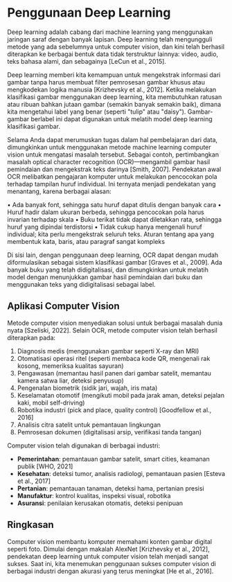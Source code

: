 # Penggunaan Deep Learning

Deep learning adalah cabang dari machine learning yang menggunakan jaringan saraf dengan banyak lapisan. Deep learning telah mengungguli metode yang ada sebelumnya untuk computer vision, dan kini telah berhasil diterapkan ke berbagai bentuk data tidak terstruktur lainnya: video, audio, teks bahasa alami, dan sebagainya [LeCun et al., 2015].

Deep learning memberi kita kemampuan untuk mengekstrak informasi dari gambar tanpa harus membuat filter pemrosesan gambar khusus atau mengkodekan logika manusia [Krizhevsky et al., 2012]. Ketika melakukan klasifikasi gambar menggunakan deep learning, kita membutuhkan ratusan atau ribuan bahkan jutaan gambar (semakin banyak semakin baik), dimana kita mengetahui label yang benar (seperti "tulip" atau "daisy"). Gambar-gambar berlabel ini dapat digunakan untuk melatih model deep learning klasifikasi gambar.

Selama Anda dapat merumuskan tugas dalam hal pembelajaran dari data, dimungkinkan untuk menggunakan metode machine learning computer vision untuk mengatasi masalah tersebut. Sebagai contoh, pertimbangkan masalah optical character recognition (OCR)—mengambil gambar hasil pemindaian dan mengekstrak teks darinya [Smith, 2007]. Pendekatan awal OCR melibatkan pengajaran komputer untuk melakukan pencocokan pola terhadap tampilan huruf individual. Ini ternyata menjadi pendekatan yang menantang, karena berbagai alasan:

• Ada banyak font, sehingga satu huruf dapat ditulis dengan banyak cara
• Huruf hadir dalam ukuran berbeda, sehingga pencocokan pola harus invarian terhadap skala
• Buku terikat tidak dapat diletakkan rata, sehingga huruf yang dipindai terdistorsi
• Tidak cukup hanya mengenali huruf individual; kita perlu mengekstrak seluruh teks. Aturan tentang apa yang membentuk kata, baris, atau paragraf sangat kompleks

Di sisi lain, dengan penggunaan deep learning, OCR dapat dengan mudah diformulasikan sebagai sistem klasifikasi gambar [Graves et al., 2009]. Ada banyak buku yang telah didigitalisasi, dan dimungkinkan untuk melatih model dengan menunjukkan gambar hasil pemindaian dari buku dan menggunakan teks yang didigitalisasi sebagai label.

## Aplikasi Computer Vision

Metode computer vision menyediakan solusi untuk berbagai masalah dunia nyata [Szeliski, 2022]. Selain OCR, metode computer vision telah berhasil diterapkan pada:

1. Diagnosis medis (menggunakan gambar seperti X-ray dan MRI)
2. Otomatisasi operasi ritel (seperti membaca kode QR, mengenali rak kosong, memeriksa kualitas sayuran)
3. Pengawasan (memantau hasil panen dari gambar satelit, memantau kamera satwa liar, deteksi penyusup)
4. Pengenalan biometrik (sidik jari, wajah, iris mata)
5. Keselamatan otomotif (mengikuti mobil pada jarak aman, deteksi pejalan kaki, mobil self-driving)
6. Robotika industri (pick and place, quality control) [Goodfellow et al., 2016]
7. Analisis citra satelit untuk pemantauan lingkungan
8. Pemrosesan dokumen (digitalisasi arsip, verifikasi tanda tangan)

Computer vision telah digunakan di berbagai industri:
- **Pemerintahan**: pemantauan gambar satelit, smart cities, keamanan publik [WHO, 2021]
- **Kesehatan**: deteksi tumor, analisis radiologi, pemantauan pasien [Esteva et al., 2017]
- **Pertanian**: pemantauan tanaman, deteksi hama, pertanian presisi
- **Manufaktur**: kontrol kualitas, inspeksi visual, robotika
- **Asuransi**: penilaian kerusakan otomatis, deteksi penipuan

## Ringkasan

Computer vision membantu komputer memahami konten gambar digital seperti foto. Dimulai dengan makalah AlexNet [Krizhevsky et al., 2012], pendekatan deep learning untuk computer vision telah menjadi sangat sukses. Saat ini, kita menemukan penggunaan sukses computer vision di berbagai industri dengan akurasi yang terus meningkat [He et al., 2016].